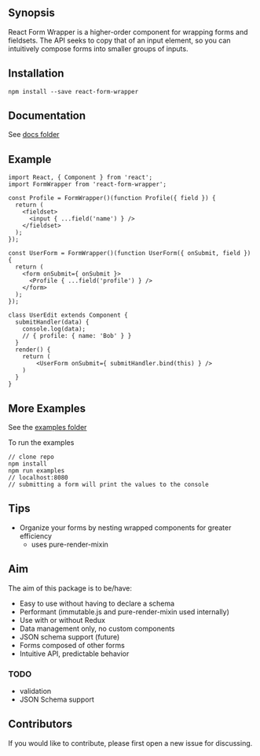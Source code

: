 ## Synopsis

React Form Wrapper is a higher-order component for wrapping forms and fieldsets.
The API seeks to copy that of an input element, so you can intuitively compose
forms into smaller groups of inputs.


## Installation

```
npm install --save react-form-wrapper
```


## Documentation
See [docs folder](./docs)


## Example

```
import React, { Component } from 'react';
import FormWrapper from 'react-form-wrapper';

const Profile = FormWrapper()(function Profile({ field }) {
  return (
    <fieldset>
      <input { ...field('name') } />
    </fieldset>
  );
});

const UserForm = FormWrapper()(function UserForm({ onSubmit, field }) {
  return (
    <form onSubmit={ onSubmit }>
      <Profile { ...field('profile') } />
    </form>
  );
});

class UserEdit extends Component {
  submitHandler(data) {
    console.log(data);
    // { profile: { name: 'Bob' } }
  }
  render() {
    return (
        <UserForm onSubmit={ submitHandler.bind(this) } />
    )
  }
}
```


## More Examples

See the [examples folder](./examples/src/)

To run the examples

```
// clone repo
npm install
npm run examples
// localhost:8080
// submitting a form will print the values to the console
```


## Tips

- Organize your forms by nesting wrapped components for greater efficiency
  * uses pure-render-mixin


## Aim

The aim of this package is to be/have:

-  Easy to use without having to declare a schema
-  Performant (immutable.js and pure-render-mixin used internally)
-  Use with or without Redux
-  Data management only, no custom components
-  JSON schema support (future)
-  Forms composed of other forms
-  Intuitive API, predictable behavior


### TODO
- validation
- JSON Schema support


## Contributors

If you would like to contribute, please first open a new issue for discussing.
